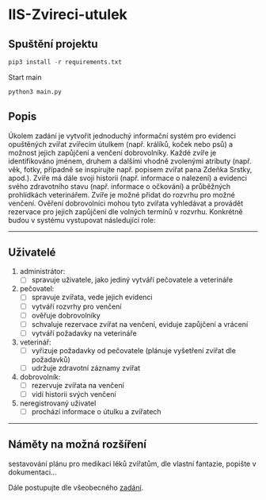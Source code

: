# IIS-Zvireci-utulek

## Spuštění projektu

```py
pip3 install -r requirements.txt
```

Start main

```bash
python3 main.py
```

## Popis

Úkolem zadání je vytvořit jednoduchý informační systém pro evidenci opuštěných zvířat zvířecím útulkem (např. králíků, koček nebo psů) a možnost jejich zapůjčení a venčení dobrovolníky. Každé zvíře je identifikováno jménem, druhem a dalšími vhodně zvolenými atributy (např. věk, fotky, případně se inspirujte např. popisem zvířat pana Zdeňka Srstky, apod.). Zvíře má dále svoji historii (např. informace o nalezení) a evidenci svého zdravotního stavu (např. informace o očkování) a průběžných prohlídkách veterinářem. Zvíře je možné přidat do rozvrhu pro možné venčení. Ověření dobrovolníci mohou tyto zvířata vyhledávat a provádět rezervace pro jejich zapůjčení dle volných termínů v rozvrhu. Konkrétně budou v systému vystupovat následující role:

---

## Uživatelé

1. administrátor:
    - [ ] spravuje uživatele, jako jediný vytváří pečovatele a veterináře

2. pečovatel:
    - [ ] spravuje zvířata, vede jejich evidenci
    - [ ] vytváří rozvrhy pro venčení
    - [ ] ověřuje dobrovolníky
    - [ ] schvaluje rezervace zvířat na venčení, eviduje zapůjčení a vrácení
    - [ ] vytváří požadavky na veterináře

3. veterinář:
    - [ ] vyřizuje požadavky od pečovatele (plánuje vyšetření zvířat dle požadavků)
    - [ ] udržuje zdravotní záznamy zvířat

4. dobrovolník:
    - [ ] rezervuje zvířata na venčení
    - [ ] vidí historii svých venčení

5. neregistrovaný uživatel
    - [ ] prochází informace o útulku a zvířatech

---

## Náměty na možná rozšíření

sestavování plánu pro medikaci léků zvířatům,
dle vlastní fantazie, popište v dokumentaci…

Dále postupujte dle všeobecného [zadání](https://moodle.vut.cz/mod/page/view.php?id=238239).
